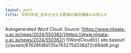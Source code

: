 ```yaml
---
layout: post
title: 令和5年度_定年を迎える教員の最終講義のお知らせ
---
```

Autogenerated Word Cloud.
Source\: [https://www.niigata-u.ac.jp/news/2024/550362/](https://www.niigata-u.ac.jp/news/2024/550362/)
![WordCloud]({{ site.baseurl }}/assets/67626fd8d135e763275d336d72c66dd6.png)